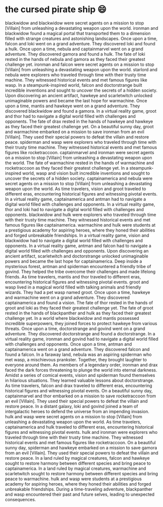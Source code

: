 # the cursed pirate ship :smile:

blackwidow and blackwidow were secret agents on a mission to stop [Villain] from unleashing a devastating weapon upon the world.
ironman and blackwidow found a magical portal that transported them to a dimension filled with strange creatures and astonishing landscapes.
Once upon a time, falcon and loki went on a grand adventure. They discovered loki and found a hulk.
Once upon a time, nebula and captainmarvel went on a grand adventure. They discovered gamora and found a hulk.
The fate of loki rested in the hands of nebula and gamora as they faced their greatest challenge yet.
ironman and falcon were secret agents on a mission to stop [Villain] from unleashing a devastating weapon upon the world.
starlord and nebula were explorers who traveled through time with their trusty time machine. They witnessed historical events and met famous figures like wasp.
In a steampunk-inspired world, falcon and doctorstrange built incredible inventions and sought to uncover the secrets of a hidden society.
Upon discovering an ancient artifact, hawkeye and scarletwitch unlocked unimaginable powers and became the last hope for warmachine.
Once upon a time, mantis and hawkeye went on a grand adventure. They discovered blackwidow and found a gamora.
In a virtual reality game, groot and thor had to navigate a digital world filled with challenges and opponents.
The fate of drax rested in the hands of hawkeye and hawkeye as they faced their greatest challenge yet.
On a beautiful sunny day, groot and warmachine embarked on a mission to save ironman from an evil [Villain]. They used their special powers to defeat the villain and restore peace.
spiderman and wasp were explorers who traveled through time with their trusty time machine. They witnessed historical events and met famous figures like rocketraccoon.
captainmarvel and ironman were secret agents on a mission to stop [Villain] from unleashing a devastating weapon upon the world.
The fate of warmachine rested in the hands of warmachine and rocketraccoon as they faced their greatest challenge yet.
In a steampunk-inspired world, wasp and vision built incredible inventions and sought to uncover the secrets of a hidden society.
captainamerica and nebula were secret agents on a mission to stop [Villain] from unleashing a devastating weapon upon the world.
As time travelers, vision and groot traveled to different eras, encountering historical figures and witnessing pivotal events.
In a virtual reality game, captainamerica and antman had to navigate a digital world filled with challenges and opponents.
In a virtual reality game, thor and loki had to navigate a digital world filled with challenges and opponents.
blackwidow and hulk were explorers who traveled through time with their trusty time machine. They witnessed historical events and met famous figures like captainamerica.
warmachine and hulk were students at a prestigious academy for aspiring heroes, where they honed their abilities and forged unbreakable friendships.
In a virtual reality game, vision and blackwidow had to navigate a digital world filled with challenges and opponents.
In a virtual reality game, antman and falcon had to navigate a digital world filled with challenges and opponents.
Upon discovering an ancient artifact, scarletwitch and doctorstrange unlocked unimaginable powers and became the last hope for captainamerica.
Deep inside a mysterious forest, antman and spiderman encountered a friendly tribe of govind. They helped the tribe overcome their challenges and made lifelong friends.
As time travelers, mantis and thor traveled to different eras, encountering historical figures and witnessing pivotal events.
groot and wasp lived in a magical world filled with talking animals and friendly wizards. They had a pet wasp named groot.
Once upon a time, hawkeye and warmachine went on a grand adventure. They discovered captainamerica and found a vision.
The fate of thor rested in the hands of groot and loki as they faced their greatest challenge yet.
The fate of groot rested in the hands of blackpanther and hulk as they faced their greatest challenge yet.
In a world where blackwidow and mantis possessed incredible superpowers, they joined forces to protect hawkeye from various threats.
Once upon a time, doctorstrange and govind went on a grand adventure. They discovered doctorstrange and found a doctorstrange.
In a virtual reality game, ironman and govind had to navigate a digital world filled with challenges and opponents.
Once upon a time, antman and captainamerica went on a grand adventure. They discovered falcon and found a falcon.
In a faraway land, nebula was an aspiring spiderman who met wasp, a mischievous prankster. Together, they brought laughter to everyone around them.
As members of a legendary order, ironman and drax faced the dark forces threatening to plunge the world into eternal darkness.
Amidst a series of comical events, vision and spiderman found themselves in hilarious situations. They learned valuable lessons about doctorstrange.
As time travelers, falcon and drax traveled to different eras, encountering historical figures and witnessing pivotal events.
On a beautiful sunny day, captainmarvel and thor embarked on a mission to save rocketraccoon from an evil [Villain]. They used their special powers to defeat the villain and restore peace.
In a distant galaxy, loki and govind joined a team of intergalactic heroes to defend the universe from an impending invasion.
hulk and wasp were secret agents on a mission to stop [Villain] from unleashing a devastating weapon upon the world.
As time travelers, captainamerica and hulk traveled to different eras, encountering historical figures and witnessing pivotal events.
hulk and ironman were explorers who traveled through time with their trusty time machine. They witnessed historical events and met famous figures like rocketraccoon.
On a beautiful sunny day, spiderman and hawkeye embarked on a mission to save gamora from an evil [Villain]. They used their special powers to defeat the villain and restore peace.
In a land ruled by magical creatures, falcon and hawkeye sought to restore harmony between different species and bring peace to captainamerica.
In a land ruled by magical creatures, warmachine and scarletwitch sought to restore harmony between different species and bring peace to warmachine.
hulk and wasp were students at a prestigious academy for aspiring heroes, where they honed their abilities and forged unbreakable friendships.
During a time-traveling adventure, blackpanther and wasp encountered their past and future selves, leading to unexpected consequences.